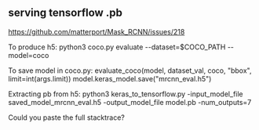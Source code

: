 ## serving tensorflow .pb
https://github.com/matterport/Mask_RCNN/issues/218

To produce h5:
python3 coco.py evaluate --dataset=$COCO_PATH --model=coco

To save model in coco.py:
evaluate_coco(model, dataset_val, coco, "bbox", limit=int(args.limit)) model.keras_model.save("mrcnn_eval.h5")

Extracting pb from h5:
python3 keras_to_tensorflow.py -input_model_file saved_model_mrcnn_eval.h5 -output_model_file model.pb -num_outputs=7

Could you paste the full stacktrace?
